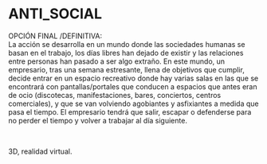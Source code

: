 # ANTI_SOCIAL





OPCIÓN FINAL /DEFINITIVA:
<br>
La acción se desarrolla en un mundo donde las sociedades humanas se basan en el trabajo, los días libres han dejado de existir y las relaciones entre personas han pasado a ser algo extraño. En este mundo, un empresario, tras  una semana estresante, llena de objetivos que cumplir, decide entrar en un espacio recreativo donde hay varias salas en las que se encontrará con pantallas/portales que conducen a espacios que antes eran de ocio (discotecas, manifestaciones, bares, conciertos, centros comerciales), y que se van volviendo agobiantes y asfixiantes a medida que pasa el tiempo. El empresario tendrá que salir, escapar o defenderse para no perder el tiempo y volver a trabajar al día siguiente.
<br>


<br> 



3D, realidad virtual.
